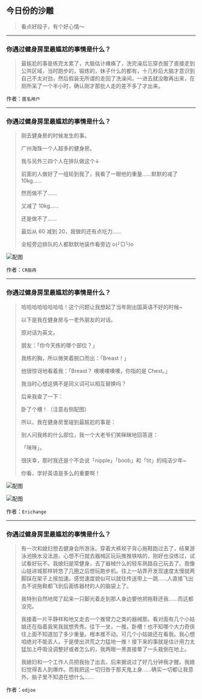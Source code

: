 ## 今日份的沙雕

> 看点好段子，有个好心情～


 
---

### 你遇过健身房里最尴尬的事情是什么？

> 最尴尬的事是练完太累了，大脑估计瘫痪了，洗完澡后忘穿衣服了直接走到公共区域，当时跑步的，锻炼的，妹子什么的都有，十几秒后大脑才意识到自己不太对劲，然后假装无所谓的走回了洗澡间，一进去就没敢再出来，在厕所呆了一个半小时，确认刚才那批人走的差不多了才出来。


作者：`匿名用户`

---

### 你遇过健身房里最尴尬的事情是什么？

> 刚去健身房的时候发生的事。
> 
> 广州海珠一个人超多的健身房。
> 
> 我与另外三四个人在排队做这个↓
> 
> 前面的人做好了一组轮到我了，我看了一眼他的重量……默默的减了 10kg……
> 
> 然而做不了……
> 
> 又减了 10kg……
> 
> 还是做不了……
> 
> 最后从 60 减到 20，我做的还有点吃力……
> 
> 全程旁边排队的人都默默地装作看旁边 o(╯□╰)o



![配图](http://pic4.zhimg.com/70/v2-c4ca57c573cab94761134da1ad033053_b.jpg)


作者：`CR辰冉`

---

### 你遇过健身房里最尴尬的事情是什么？

> 哈哈哈哈哈哈哈哈！这个问题让我想起了当年刚出国英语不好的时候~
> 
> 以下是我在健身房与一老外朋友的对话。
> 
> 原对话为英文。
> 
> 朋友：「你今天练的哪个部位？」
> 
> 我练的胸，所以微笑着脱口而出：「Breast！」
> 
> 他很惊讶地看着我：「Breast？ 噢噢噢噢噢，你指的是 Chest。」
> 
> 我当时心想这俩不是同义词可以相互替换吗？
> 
> 后来我查了一下：
> 
> 卧了个槽！（注意右侧配图）
> 
> 所以，我在健身房里碰到最尴尬的事是：
> 
> 别人问我练的什么部位，我一个大老爷们笑眯眯地回答道：
> 
> 「咪咪」。
> 
> 很庆幸，那时我还是个不会说「nipple」「boob」和「tit」的纯洁少年~
> 
> 你看，学好英语是多么的重要啊！



![配图](http://pic3.zhimg.com/70/v2-76954ee40e7baf7454db528c9f6a6102_b.jpg)



![配图](http://pic2.zhimg.com/70/v2-7ce0e51aae8ddef7d635a5b196a3bb0d_b.jpg)


作者：`Erichange`

---

### 你遇过健身房里最尴尬的事情是什么？

> 有一次和媳妇想去健身会所游泳。穿着大裤衩子背心拖鞋跑过去了，结果游泳池换水没法游。心想不行就去器械区玩玩推推铁啥的，刚好也没练过，试试看好玩不。我媳妇是常健身，去了器械什么的轻车熟路自己玩去了。我像山娃进城那样转悠了几圈之后想玩跑步机。往上一站弄开发现速度太慢就两脚踩在架子上按加速。感觉速度貌似可以就往传送带上一跳……人直接飞出去不说拖鞋都飞到后面练器材的人的脑袋上了。
> 
> 我特别自然地爬了起来一只脚光着走到那人身边要他把拖鞋还我……而这都没完。
> 
> 我接着一片平静祥和地又走去一个推臂力之类的器械那。看对面有几个小姑娘还在指着我笑我就想秀秀。往下一坐，一推。卧槽！也不知哪个大力奇侠往上面不知道加了多少重量。根本推不动。可几个小姑娘还在看我。我心想咱绝对不能丢人。于是使出洪荒之力猛地一推！接下来的事就是估计用力太猛加上呼吸没调整好或者怎么的，我两眼一黑直接晕了一头栽倒在地上。
> 
> 我媳妇和一个工作人员把我抬了出去，后来据说过了好几分钟我才醒。我媳妇觉得丢人到爆炸。而我把这一切归咎于那天鬼上身……确实一切都让我意外。脑子里不知道在想什么……


作者：`edjoe`